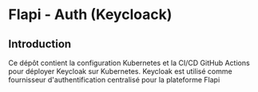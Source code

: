 # Flapi - Auth (Keycloack)

## Introduction

Ce dépôt contient la configuration Kubernetes et la CI/CD GitHub Actions pour déployer Keycloak sur Kubernetes. Keycloak est utilisé comme fournisseur d'authentification centralisé pour la plateforme Flapi